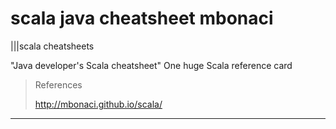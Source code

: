# scala java cheatsheet mbonaci 

|||scala cheatsheets

"Java developer's Scala cheatsheet"
One huge Scala reference card
> References
>
> <http://mbonaci.github.io/scala/>

---
